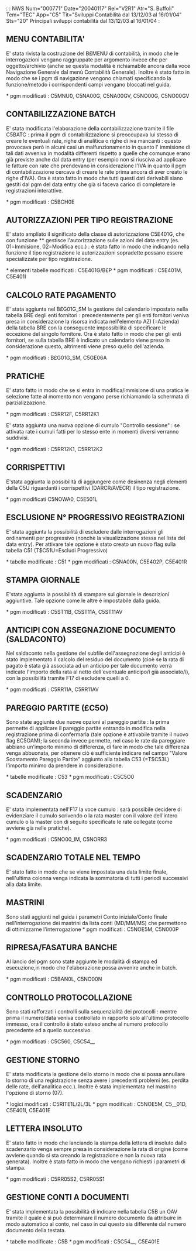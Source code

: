  :  : NWS Num="000771" Date="20040117" Rel="V2R1" Atr="S. Buffoli" Tem="TEC" App="C5" Tit="Sviluppi Contabilità dal 13/12/03 al 16/01/04" Sts="20"
Principali sviluppi contabilità dal 13/12/03 al 16/01/04 : 

MENU CONTABILITA'
-----------------------------
E' stata rivista la costruzione del B£MENU di contabilità, in modo che le interrogazioni vengano raggruppate per argomento invece che per oggetto/archivio (anche se questa modalità è richiamabile ancora dalla voce Navigazione Generale dal menù Contabilità Generale). Inoltre è stato fatto in modo che se i pgm di navigazione vengono chiamati specificando la funzione/metodo i corrispondenti campi vengano bloccati nel guida.

\* pgm modificati :  C5MNU0, C5NA00G, C5NA00GV, C5NO00G, C5NO00GV

CONTABILIZZAZIONE BATCH
-----------------------------
E' stata modificata l'elaborazione della contabilizzazione tramite il file C5BATC :  prima il pgm di contabilizzazione si preoccupava lui stesso di creare le eventuali rate, righe di analitica o righe di iva mancanti :  questo provocava però in alcuni casi un malfunzionamento in quanto l' immisione di tali dati avveniva in modalità differenti rispetto a quelle che comunque erano già previste anche dal data entry (per esempio non si riusciva ad applicare le fatture con rate che prendevano in considerazione l'IVA in quanto il pgm di contabilizzazione cercava di creare le rate
prima ancora di aver creato le righe d'IVA). Ora è stato fatto in modo che tutti questi dati derivabili siano gestiti dal pgm del data entry che già si faceva carico di completare le registrazioni interattive.

\* pgm modificati :  C5BCH0E

AUTORIZZAZIONI PER TIPO REGISTRAZIONE
---------------------------------------------
E' stato ampliato il significato della classe di autorizzazione C5E401G, che con funzione \*\* gestisce l'autorizzazione sulle azioni del data entry (es. 01=Immisione, 02=Modifica ecc.) :  è stato
fatto in modo che indicando nella funzione il tipo registrazione le autorizzazioni sopradette possano essere specializzate per tipo registrazione.

\* elementi tabelle modificati :  C5E401G/B£P
\* pgm modificati :  C5E401M, C5E401I

CALCOLO RATE PAGAMENTO
-----------------------------
E' stata aggiunta nel B£G01G_SM la gestione del calendario impostato nella tabella BRE degli enti fornitori :  precedentemente per gli enti fornitori veniva presa in considerazione la risorsa indicata
nell'elemento AZI (=Azienda) della tabella BRE con la conseguente impossibilità di specificare le eccezione del singolo fornitore. Ora è stato fatto in modo che per gli enti fornitori, se sulla
tabella BRE è indicato un calendario viene preso in considerazione questo, altrimenti viene preso quello dell'azienda.

\* pgm modificati :  B£G01G_SM, C5GE06A

PRATICHE
-----------------------
E' stato fatto in modo che se si entra in modifica/immisione di una pratica le selezione fatte al momento non vengano perse richiamando la schermata di parzializzazione.

\* pgm modificati :  C5RR12F, C5RR12K1

E' stata aggiunta una nuova opzione di cumulo "Controllo sessione" :  se attivata rate i cumuli fatti
per lo stesso ente in momenti diversi verranno suddivisi.

\* pgm modificati :  C5RR12K1, C5RR12K2

CORRISPETTIVI
-----------------------------------------
E'stata aggiunta la possibilità di aggiungere come desinenza negli elementi della C5U riguardanti i corrispettivi (DARCR/AVECR) il tipo registrazione.

\* pgm modificati  C5NOWA0, C5E501L

ESCLUSIONE N° PROGRESSIVO REGISTRAZIONI
----------------------------------------------
E' stata aggiunta la possibilità di escludere dalle interrogazioni gli ordinamenti per progressivo
(nonchè la visualizzazione stessa nel lista del data entry). Per attivare tale opzione è stato creato un nuovo flag sulla tabella C51 (T$C51U=Escludi Progressivo)

\* tabelle modificate :  C51
\* pgm modificati :  C5NA00N, C5E402P, C5E401R

STAMPA GIORNALE
-----------------------
E'stata aggiunta la possibilità di stampare sul giornale le descrizioni aggiuntive. Tale opzione come le altre è impostabile dalla guida.

\* pgm modificati :  C5ST11B, C5ST11A, C5ST11AV

ANTICIPI CON ASSEGNAZIONE DOCUMENTO (SALDACONTO)
-----------------------------------------------------
Nel saldaconto nella gestione del subfile dell'assegnazione degli anticipi è stato implementato il calcolo del residuo del documento (cioè se la rata di pagato è stata già associata ad un anticipo
per tale documento verrà indicato l'importo della rata al netto dell'eventuale anticipo/i già associato/i), con la possibilità tramite F17 di escludere quelli a 0.

\* pgm modificati :  C5RR11A, C5RR11AV

PAREGGIO PARTITE (£C5O)
-----------------------------
Sono state aggiunte due nuove opzioni al pareggio partite :  la prima permette di applicare il pareggio partite entrando in modifica nella registrazione prima di confermarla (tale opzione è attivabile tramite il nuovo flag £C5OAM); la seconda invece permette, nel caso le rate da pareggiare
abbiano un'importo minimo di differenza, di fare in modo che tale differenza venga abbuonata, per ottenere ciò è sufficiente indicare nel campo "Valore Scostamento Pareggio Partite" aggiunto alla tabella C53 (=T$C53L) l'importo minimo da prendere in considerazione.

\* tabelle modificate :  C53
\* pgm modificati :  C5C5O0

SCADENZARIO
--------------------------------
E' stata implementata nell'F17 la voce cumulo :  sarà possibile decidere di evidenziare il cumulo scrivendo o la rata master con il valore dell'intero cumulo o la master con di seguito specificate
le rate collegate (come avviene già nelle pratiche).

\* pgm modificati :  C5NO00_IM, C5NORR3

SCADENZARIO TOTALE NEL TEMPO
--------------------------------------
E' stato fatto in modo che se viene impostata una data limite finale, nell'ultima colonna venga indicata la sommatoria di tutti i periodi successivi alla data limite.

MASTRINI
------------------------------
Sono stati aggiunti nel guida i parametri Conto iniziale/Conto finale nell'interrogazione dei mastrini da lista conti (MD/MM/MS) che permettono di ottimizzarne l'interrogazione 
\* pgm modificati :  C5NOE5M, C5N000P

RIPRESA/FASATURA BANCHE
-----------------------------
Al lancio del pgm sono state aggiunte le modalità di stampa ed esecuzione,in modo che l'elaborazione
possa avvenire anche in batch.

\* pgm modificati :  C5BAN0L, C5NO00N

CONTROLLO PROTOCOLLAZIONE
-----------------------------
Sono stati rafforzati i controlli sulla sequenzialità dei protocolli :  mentre prima il numero/data veniva controllato in rapporto solo all'ultimo protocollo immesso, ora il controllo è stato esteso
anche al numero protocollo precedente ed a quello successivo.

\* pgm modificati :  C5C560, C5C54__

GESTIONE STORNO
------------------------------------
E' stata modificata la gestione dello storno in modo che si possa annullare lo storno di una registrazione senza avere i precedenti problemi (es. perdita delle rate, dell'analitica ecc.).
Inoltre è stata implementata nel mastrino l'opzione di storno (07).

\* logici modificati :  C5RITE1L/2L/3L
\* pgm modificati :  C5NOE5M, C5__01D, C5E401I, C5E401E

LETTERA INSOLUTO
------------------------------------
E' stato fatto in modo che lanciando la stampa della lettera di insoluto dallo scadenzario venga sempre presa in considerazione la rata di origine (come avviene quando si sta creando la registrazione e non la nuova rata generata). Inoltre è stato fatto in modo che vengano richiesti i
parametri di stampa.

\* pgm modificati :  C5RR05S2, C5RR05S1

GESTIONE CONTI A DOCUMENTI
------------------------------------
E' stata implementata la possibilità di indicare nella tabella C5B un OAV tramite il quale è si può
determinare il numero documento da attribuire in modo automatico al conto, nel caso in cui questo sia differente dal numero documento della testata.

\* tabelle modificate :  C5B
\* pgm modificati :  C5C54__, C5E401E
